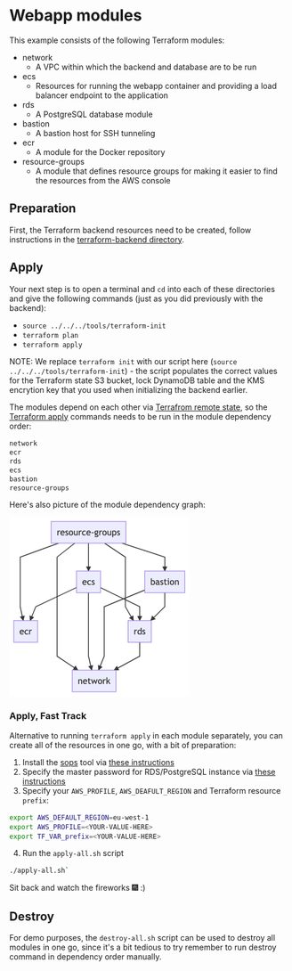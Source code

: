 # Webapp modules

This example consists of the following Terraform modules:

* network
  * A VPC within which the backend and database are to be run
* ecs
  * Resources for running the webapp container and providing a load balancer endpoint to the application
* rds
  * A PostgreSQL database module
* bastion
  * A bastion host for SSH tunneling
* ecr
  * A module for the Docker repository
* resource-groups
  * A module that defines resource groups for making it easier to find the resources from the AWS console
  
## Preparation

First, the Terraform backend resources need to be created, follow instructions in the [terraform-backend directory](../../terraform-backend).

## Apply

Your next step is to open a terminal and `cd` into each of these directories and give the following commands (just as you did previously with the backend):

* `source ../../../tools/terraform-init`
* `terraform plan`
* `terraform apply`

NOTE: We replace `terraform init` with our script here (`source ../../../tools/terraform-init`) - the script populates the correct values for the Terraform state S3 bucket, lock DynamoDB table and the KMS encrytion key that you used when initializing the backend earlier.

The modules depend on each other via [Terrafrom remote state](https://www.terraform.io/docs/providers/terraform/d/remote_state.html), so the [Terraform apply](https://www.terraform.io/docs/commands/apply.html) commands needs to be run in the module dependency order:

```
network
ecr
rds
ecs
bastion
resource-groups
```

Here's also picture of the module dependency graph:

![dependencies](./dependencies.png)

### Apply, Fast Track

Alternative to running `terraform apply` in each module separately, you can create all of the resources in one go, with a bit of preparation:

1. Install the [sops](https://github.com/mozilla/sops) tool via [these instructions](https://github.com/metosin/cloud-busting/blob/main/aws/README.md#sops-installation)
2. Specify the master password for RDS/PostgreSQL instance via [these instructions](https://github.com/metosin/cloud-busting/tree/main/aws/ecs-demo/modules/rds#specifying-master-user-password)
3. Specify your `AWS_PROFILE`, `AWS_DEAFULT_REGION` and Terraform resource `prefix`:
```bash
export AWS_DEFAULT_REGION=eu-west-1
export AWS_PROFILE=<YOUR-VALUE-HERE>
export TF_VAR_prefix=<YOUR-VALUE-HERE>
```
4. Run the `apply-all.sh` script
```bash
./apply-all.sh`
```

Sit back and watch the fireworks 🎆 :) 

## Destroy

For demo purposes, the `destroy-all.sh` script can be used to destroy all modules in one go, since it's a bit tedious to try remember to run destroy command in dependency order manually.
